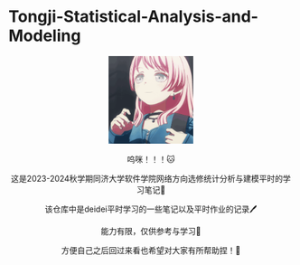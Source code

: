 # Tongji-Statistical-Analysis-and-Modeling
<p align = 'center'>
<img src="./READMEimg/1.gif" width='150'></img>
</p>
<p align = 'center'>呜咪！！！🐱</p>
<p align = 'center'>这是2023-2024秋学期同济大学软件学院网络方向选修统计分析与建模平时的学习笔记🌟</p>
<p align = 'center'>该仓库中是deidei平时学习的一些笔记以及平时作业的记录🖊️</p>
<p align = 'center'>能力有限，仅供参考与学习🌸</p>
<p align = 'center'>方便自己之后回过来看也希望对大家有所帮助捏！👀</p>


